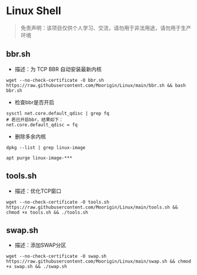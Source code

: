 # Linux Shell

> 免责声明：该项目仅供个人学习、交流，请勿用于非法用途，请勿用于生产环境  

## bbr.sh
- 描述：为 TCP BBR 自动安装最新内核

```
wget --no-check-certificate -O bbr.sh https://raw.githubusercontent.com/Moorigin/Linux/main/bbr.sh && bash bbr.sh
```

- 检查bbr是否开启

```
sysctl net.core.default_qdisc | grep fq
# 若已开启bbr，结果如下：
net.core.default_qdisc = fq
```

- 删除多余内核

```
dpkg --list | grep linux-image
```

```
apt purge linux-image-***
```

## tools.sh
- 描述：优化TCP窗口

```
wget --no-check-certificate -O tools.sh https://raw.githubusercontent.com/Moorigin/Linux/main/tools.sh && chmod +x tools.sh && ./tools.sh
```

## swap.sh
- 描述：添加SWAP分区

```
wget --no-check-certificate -O swap.sh https://raw.githubusercontent.com/Moorigin/Linux/main/swap.sh && chmod +x swap.sh && ./swap.sh
```
